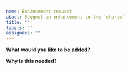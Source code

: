 ```yaml
---
name: Enhancement request
about: Suggest an enhancement to the `charts`
title: ""
labels: ""
assignees: ""
---
```


<!--
Please only use this template for submitting enhancement requests
-->

**What would you like to be added?**

**Why is this needed?**
